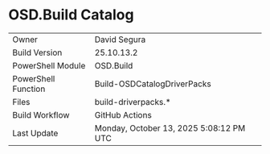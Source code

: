 ﻿# OSD.Build Catalog

| | |
|-|-|
| Owner | David Segura |
| Build Version | 25.10.13.2 |
| PowerShell Module | OSD.Build |
| PowerShell Function | Build-OSDCatalogDriverPacks |
| Files | build-driverpacks.* |
| Build Workflow | GitHub Actions |
| Last Update | Monday, October 13, 2025 5:08:12 PM UTC |
